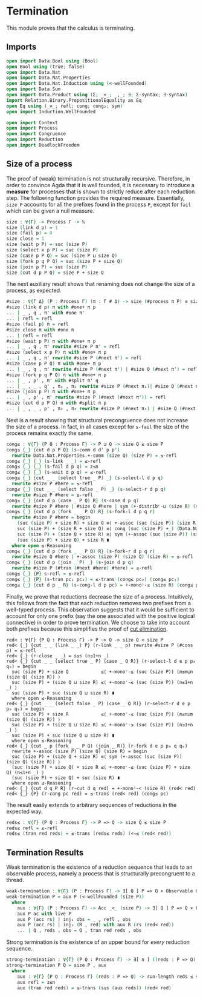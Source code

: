 # Termination

This module proves that the calculus is terminating.

## Imports

```agda
open import Data.Bool using (Bool)
open Bool using (true; false)
open import Data.Nat
open import Data.Nat.Properties
open import Data.Nat.Induction using (<-wellFounded)
open import Data.Sum
open import Data.Product using (Σ; _×_; _,_; ∃; Σ-syntax; ∃-syntax)
import Relation.Binary.PropositionalEquality as Eq
open Eq using (_≡_; refl; cong; cong₂; sym)
open import Induction.WellFounded

open import Context
open import Process
open import Congruence
open import Reduction
open import DeadlockFreedom
```

## Size of a process

The proof of (weak) termination is not structurally
recursive. Therefore, in order to convince Agda that it is well
founded, it is necessary to introduce a **measure** for processes
that is shown to strictly reduce after each reduction step. The
following function provides the required measure. Essentially, `size
P` accounts for all the prefixes found in the process `P`, except
for `fail` which can be given a null measure.

```agda
size : ∀{Γ} -> Process Γ -> ℕ
size (link d p) = 1
size (fail p) = 0
size close = 1
size (wait p P) = suc (size P)
size (select x p P) = suc (size P)
size (case p P Q) = suc (size P ⊔ size Q)
size (fork p q P Q) = suc (size P + size Q)
size (join p P) = suc (size P)
size (cut d p P Q) = size P + size Q
```

The next auxiliary result shows that renaming does not change the
size of a process, as expected.

```agda
#size : ∀{Γ Δ} (P : Process Γ) (π : Γ # Δ) -> size (#process π P) ≡ size P
#size (link d p) π with #one+ π p
... | _ , q , π' with #one π'
... | refl = refl
#size (fail p) π = refl
#size close π with #one π
... | refl = refl
#size (wait p P) π with #one+ π p
... | _ , q , π' rewrite #size P π' = refl
#size (select x p P) π with #one+ π p
... | _ , q , π' rewrite #size P (#next π') = refl
#size (case p P Q) π with #one+ π p
... | _ , q , π' rewrite #size P (#next π') | #size Q (#next π') = refl
#size (fork p q P Q) π with #one+ π p
... | _ , p' , π' with #split π' q
... | _ , _ , q' , π₁ , π₂ rewrite #size P (#next π₁)| #size Q (#next π₂) = refl
#size (join p P) π with #one+ π p
... | _ , p' , π' rewrite #size P (#next (#next π')) = refl
#size (cut d p P Q) π with #split π p
... | _ , _ , p' , π₁ , π₂ rewrite #size P (#next π₁) | #size Q (#next π₂) = refl
```

Next is a result showing that structural precongruence does not
increase the size of a process. In fact, in all cases except for
`s-fail` the size of the process remains exactly the same.

```agda
cong≤ : ∀{Γ} {P Q : Process Γ} -> P ⊒ Q -> size Q ≤ size P
cong≤ {_} {cut d p P Q} (s-comm d d' p p')
  rewrite Data.Nat.Properties.+-comm (size Q) (size P) = ≤-refl
cong≤ {_} {_} (s-link _ _) = ≤-refl
cong≤ {_} {_} (s-fail d p q) = z≤n
cong≤ {_} {_} (s-wait d p q) = ≤-refl
cong≤ {_} {cut _ _ (select true _ P) _} (s-select-l d p q)
  rewrite #size P #here = ≤-refl
cong≤ {_} {cut _ _ (select false _ P) _} (s-select-r d p q)
  rewrite #size P #here = ≤-refl
cong≤ {_} {cut d p (case _ P Q) R} (s-case d p q)
  rewrite #size P #here | #size Q #here | sym (+-distribʳ-⊔ (size R) (size P) (size Q)) = ≤-refl
cong≤ {_} {cut d p (fork _ _ P Q) R} (s-fork-l d p q r)
  rewrite #size P #here = begin
    (suc (size P) + size R) + size Q ≡⟨ +-assoc (suc (size P)) (size R) (size Q) ⟩
    suc (size P) + (size R + size Q) ≡⟨ cong (suc (size P) +_) (Data.Nat.Properties.+-comm (size R) (size Q)) ⟩
    suc (size P) + (size Q + size R) ≡⟨ sym (+-assoc (suc (size P)) (size Q) (size R)) ⟩
    (suc (size P) + size Q) + size R ∎
  where open ≤-Reasoning
cong≤ {_} {cut d p (fork _ _ P Q) R} (s-fork-r d p q r)
  rewrite #size Q #here | +-assoc (size P) (size Q) (size R) = ≤-refl
cong≤ {_} {cut d p (join _ P) _} (s-join d p q)
  rewrite #size P (#tran (#next #here) #here) = ≤-refl
cong≤ {_} {P} s-refl = ≤-refl
cong≤ {_} {P} (s-tran pc₁ pc₂) = ≤-trans (cong≤ pc₂) (cong≤ pc₁)
cong≤ {_} {cut d p _ R} (s-cong-l d p pc) = +-monoˡ-≤ (size R) (cong≤ pc)
```

Finally, we prove that reductions decrease the size of a
process. Intuitively, this follows from the fact that each reduction
removes two prefixes from a well-typed process. This observation
suggests that it would be sufficient to account for only one prefix
(say the one associated with the positive logical connective) in
order to prove termination. We choose to take into account both
prefixes because this simplifies the proof of [cut
elimination](CutElimination.lagda.md).

```
red< : ∀{Γ} {P Q : Process Γ} -> P ~> Q -> size Q < size P
red< {_} {cut _ _ (link _ _) P} (r-link _ _ p) rewrite #size P (#cons p) = ≤-refl
red< {_} (r-close _ _) = s≤s (n≤1+n _)
red< {_} {cut _ _ (select true _ P) (case _ Q R)} (r-select-l d e p p₀ q₀) = begin
  suc (size P) + size Q            ≤⟨ +-monoʳ-≤ (suc (size P)) (m≤m⊔n (size Q) (size R)) ⟩
  suc (size P) + (size Q ⊔ size R) ≤⟨ +-monoʳ-≤ (suc (size P)) (n≤1+n _) ⟩
  suc (size P) + suc (size Q ⊔ size R) ∎
  where open ≤-Reasoning
red< {_} {cut _ _ (select false _ P) (case _ Q R)} (r-select-r d e p p₀ q₀) = begin
  suc (size P) + size R            ≤⟨ +-monoʳ-≤ (suc (size P)) (m≤n⊔m (size Q) (size R)) ⟩
  suc (size P) + (size Q ⊔ size R) ≤⟨ +-monoʳ-≤ (suc (size P)) (n≤1+n _) ⟩
  suc (size P) + suc (size Q ⊔ size R) ∎
  where open ≤-Reasoning
red< {_} {cut _ p (fork _ _ P Q) (join _ R)} (r-fork d e p p₀ q q₀)
  rewrite +-assoc (size P) (size Q) (size R) = begin
  suc (size P) + (size Q + size R) ≡⟨ sym (+-assoc (suc (size P)) (size Q) (size R)) ⟩
  (suc (size P) + size Q) + size R ≤⟨ +-monoʳ-≤ (suc (size P) + size Q) (n≤1+n _) ⟩
  (suc (size P) + size Q) + suc (size R) ∎
  where open ≤-Reasoning
red< {_} {cut d q P R} (r-cut d q red) = +-monoˡ-< (size R) (red< red)
red< {_} {P} (r-cong pc red) = ≤-trans (red< red) (cong≤ pc)
```

The result easily extends to arbitrary sequences of reductions in
the expected way.

```agda
reds≤ : ∀{Γ} {P Q : Process Γ} -> P => Q -> size Q ≤ size P
reds≤ refl = ≤-refl
reds≤ (tran red reds) = ≤-trans (reds≤ reds) (<⇒≤ (red< red))
```

## Termination Results

Weak termination is the existence of a reduction sequence that leads
to an observable process, namely a process that is structurally
precongruent to a thread.

```agda
weak-termination : ∀{Γ} (P : Process Γ) -> ∃[ Q ] P => Q × Observable Q
weak-termination P = aux P (<-wellFounded (size P))
  where
    aux : ∀{Γ} (P : Process Γ) -> Acc _<_ (size P) -> ∃[ Q ] P => Q × Observable Q
    aux P ac with live P
    aux P (acc rs) | inj₁ obs = _ , refl , obs
    aux P (acc rs) | inj₂ (R , red) with aux R (rs (red< red))
    ... | Q , reds , obs = Q , tran red reds , obs
```

Strong termination is the existence of an upper bound for *every*
reduction sequence.

```agda
strong-termination : ∀{Γ} (P Q : Process Γ) -> ∃[ n ] ((reds : P => Q) -> run-length reds ≤ n)
strong-termination P Q = size P , aux
  where
    aux : ∀{Γ} {P Q : Process Γ} (reds : P => Q) -> run-length reds ≤ size P
    aux refl = z≤n
    aux (tran red reds) = ≤-trans (s≤s (aux reds)) (red< red)
```
